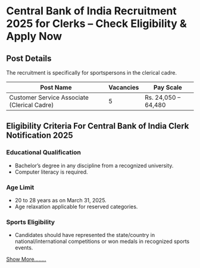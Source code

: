 # Central Bank of India Recruitment 2025 for Clerks – Check Eligibility & Apply Now 

## Post Details  

The recruitment is specifically for sportspersons in the clerical cadre.  

| Post Name                               | Vacancies | Pay Scale                 |
|-----------------------------------------|-----------|---------------------------|
| Customer Service Associate (Clerical Cadre) | 5         | Rs. 24,050 – 64,480       |  

## Eligibility Criteria For Central Bank of India Clerk Notification 2025  

### Educational Qualification  
- Bachelor’s degree in any discipline from a recognized university.  
- Computer literacy is required.  

### Age Limit  
- 20 to 28 years as on March 31, 2025.  
- Age relaxation applicable for reserved categories.  

### Sports Eligibility  
- Candidates should have represented the state/country in national/international competitions or won medals in recognized sports events.
    
[Show More........](https://www.jobnewslive.in/central-bank-of-india-recruitment-2025-for/)
